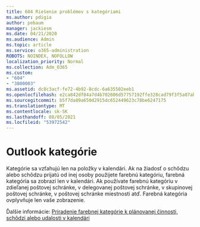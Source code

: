 ```yaml
---
title: 604 Riešenie problémov s kategóriami
ms.author: pdigia
author: pebaum
manager: jackiesm
ms.date: 04/21/2020
ms.audience: Admin
ms.topic: article
ms.service: o365-administration
ROBOTS: NOINDEX, NOFOLLOW
localization_priority: Normal
ms.collection: Adm_O365
ms.custom:
- "604"
- "3800003"
ms.assetid: dc8c3acf-fe72-4b92-8cdc-6a635502eeb1
ms.openlocfilehash: e2ca842df04a7d4b702606d57757192ffe328cad79f3f5a07abc450f8ff92288
ms.sourcegitcommit: b5f7da89a650d2915dc652449623c78be6247175
ms.translationtype: MT
ms.contentlocale: sk-SK
ms.lasthandoff: 08/05/2021
ms.locfileid: "53972542"
---
```

# <a name="outlook-categories"></a>Outlook kategórie

Kategórie sa vzťahujú len na položky v kalendári. Ak na žiadosť o schôdzu alebo schôdzu prijatú od inej osoby použijete farebnú kategóriu, farebná kategória sa zobrazí len v kalendári.  Ak používate farebnú kategóriu v zdieľanej poštovej schránke, v delegovanej poštovej schránke, v skupinovej poštovej schránke, v poštovej schránke miestnosti atď. Farebná kategória ovplyvňuje len vaše zobrazenie.

Ďalšie informácie: [Priradenie farebnej kategórie k plánovanej činnosti, schôdzi alebo udalosti v kalendári](https://support.microsoft.com/office/750596d9-707d-4412-8c0e-7fdc0fc52527)
